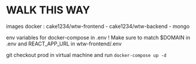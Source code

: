 # WALK THIS WAY

images docker : cake1234/wtw-frontend - cake1234/wtw-backend - mongo

env variables for docker-compose in .env
! Make sure to match $DOMAIN in .env and REACT_APP_URL in wtw-frontend/.env

git checkout prod in virtual machine and run `docker-compose up -d`
